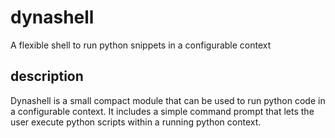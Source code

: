 # dynashell
A flexible shell to run python snippets in a configurable context
## description
Dynashell is a small compact module that can be used to run python code in a configurable context.
It includes a simple command prompt that lets the user execute python scripts within a running python context.




